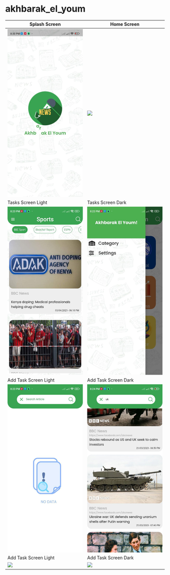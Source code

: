 # akhbarak_el_youm

| Splash Screen | Home Screen                       |
|------|-------------------------------------------|
|<img src="assets/0.jpg" width="400">| <img src="assets/images/1.jpg" width="400"> |
| Tasks Screen Light | Tasks Screen Dark                       |
| <img src="assets/2.jpg" width="400"> | <img src="assets/3.jpg" width="400"> |
| Add Task Screen Light |  Add Task Screen Dark                       |
| <img src="assets/4.jpg" width="400"> | <img src="assets/5.jpg" width="400"> |
| Add Task Screen Light | Add Task Screen Dark                       |
| <img src="assets/6.mp4" width="400"> | <img src="assets/images/11.jpg" width="400"> |

